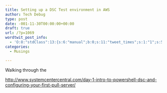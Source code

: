 ```yaml
---
title: Setting up a DSC Test environment in AWS
author: Tech Debug
type: post
date: -001-11-30T00:00:00+00:00
draft: true
url: /?p=1069
wordtwit_post_info:
  - 'O:8:"stdClass":13:{s:6:"manual";b:0;s:11:"tweet_times";s:1:"1";s:5:"delay";s:1:"0";s:7:"enabled";s:1:"1";s:10:"separation";i:60;s:7:"version";s:3:"3.7";s:14:"tweet_template";b:0;s:6:"status";i:0;s:6:"result";a:0:{}s:13:"tweet_counter";i:1;s:13:"tweet_log_ids";a:0:{}s:9:"hash_tags";a:0:{}s:8:"accounts";a:1:{i:0;s:9:"techdebug";}}'
categories:
  - Musings

---
```

Walking through the 

http://www.systemcentercentral.com/day-1-intro-to-powershell-dsc-and-configuring-your-first-pull-server/